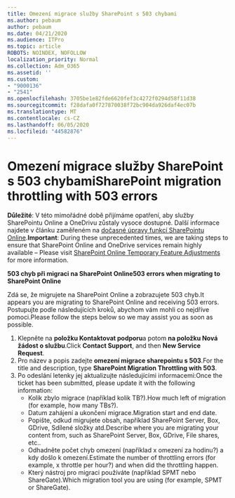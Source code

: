 ```yaml
---
title: Omezení migrace služby SharePoint s 503 chybami
ms.author: pebaum
author: pebaum
ms.date: 04/21/2020
ms.audience: ITPro
ms.topic: article
ROBOTS: NOINDEX, NOFOLLOW
localization_priority: Normal
ms.collection: Adm_O365
ms.assetid: ''
ms.custom:
- "9000136"
- "2541"
ms.openlocfilehash: 3705be1e82fde6620fef3c4272f0294d58f11d38
ms.sourcegitcommit: f28dafa0f727870038f72bc904da926daf4ec07b
ms.translationtype: MT
ms.contentlocale: cs-CZ
ms.lasthandoff: 06/05/2020
ms.locfileid: "44582876"
---
```

# <a name="sharepoint-migration-throttling-with-503-errors"></a><span data-ttu-id="56f89-102">Omezení migrace služby SharePoint s 503 chybami</span><span class="sxs-lookup"><span data-stu-id="56f89-102">SharePoint migration throttling with 503 errors</span></span>

<span data-ttu-id="56f89-103">**Důležité**: V této mimořádné době přijímáme opatření, aby služby SharePointu Online a OneDrivu zůstaly vysoce dostupné. Další informace najdete v článku zaměřeném na [dočasné úpravy funkcí SharePointu Online](https://aka.ms/ODSPAdjustments).</span><span class="sxs-lookup"><span data-stu-id="56f89-103">**Important**: During these unprecedented times, we are taking steps to ensure that SharePoint Online and OneDrive services remain highly available – Please visit [SharePoint Online Temporary Feature Adjustments](https://aka.ms/ODSPAdjustments) for more information.</span></span>

<span data-ttu-id="56f89-104">**503 chyb při migraci na SharePoint Online**</span><span class="sxs-lookup"><span data-stu-id="56f89-104">**503 errors when migrating to SharePoint Online**</span></span>

<span data-ttu-id="56f89-105">Zdá se, že migrujete na SharePoint Online a zobrazujete 503 chyb.</span><span class="sxs-lookup"><span data-stu-id="56f89-105">It appears you are migrating to SharePoint Online and receiving 503 errors.</span></span> <span data-ttu-id="56f89-106">Postupujte podle následujících kroků, abychom vám mohli co nejdříve pomoci.</span><span class="sxs-lookup"><span data-stu-id="56f89-106">Please follow the steps below so we may assist you as soon as possible.</span></span> 

1. <span data-ttu-id="56f89-107">Klepněte na **položku Kontaktovat podporu**a potom **na položku Nová žádost o službu**.</span><span class="sxs-lookup"><span data-stu-id="56f89-107">Click **Contact Support**, and then **New Service Request**.</span></span>
2. <span data-ttu-id="56f89-108">Pro název a popis zadejte **omezení migrace sharepointu s 503**.</span><span class="sxs-lookup"><span data-stu-id="56f89-108">For the title and description, type **SharePoint Migration Throttling with 503**.</span></span>
3. <span data-ttu-id="56f89-109">Po odeslání letenky jej aktualizujte následujícími informacemi:</span><span class="sxs-lookup"><span data-stu-id="56f89-109">Once the ticket has been submitted, please update it with the following information:</span></span>
    - <span data-ttu-id="56f89-110">Kolik zbylo migrace (například kolik TB?).</span><span class="sxs-lookup"><span data-stu-id="56f89-110">How much left of migration (for example, how many TBs?).</span></span>
    - <span data-ttu-id="56f89-111">Datum zahájení a ukončení migrace.</span><span class="sxs-lookup"><span data-stu-id="56f89-111">Migration start and end date.</span></span>
    - <span data-ttu-id="56f89-112">Popište, odkud migrujete obsah, například SharePoint Server, Box, GDrive, Sdílené složky atd.</span><span class="sxs-lookup"><span data-stu-id="56f89-112">Describe where you are migrating your content from, such as SharePoint Server, Box, GDrive, File shares, etc..</span></span>
    - <span data-ttu-id="56f89-113">Odhadněte počet chyb omezení (například x omezení za hodinu?) a kdy došlo k omezení.</span><span class="sxs-lookup"><span data-stu-id="56f89-113">Estimate the number of throttling errors (for example, x throttle per hour?) and when did the throttling happen.</span></span>
    - <span data-ttu-id="56f89-114">Který nástroj pro migraci používáte (například SPMT nebo ShareGate).</span><span class="sxs-lookup"><span data-stu-id="56f89-114">Which migration tool you are using (for example, SPMT or ShareGate).</span></span>


